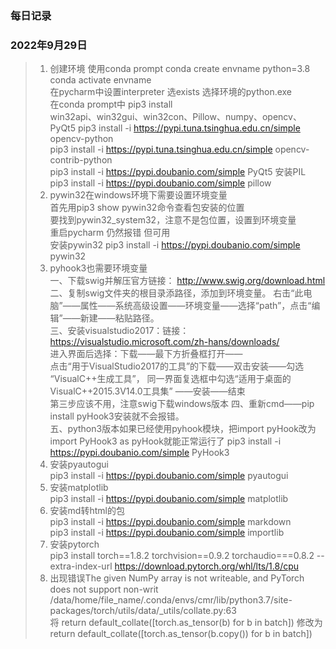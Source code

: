 ### 每日记录

### 2022年9月29日

>1. 创建环境
    使用conda prompt conda create envname python=3.8  
    conda activate envname  
    在pycharm中设置interpreter 选exists 选择环境的python.exe  
    在conda prompt中 pip3 install  
    win32api、win32gui、win32con、Pillow、numpy、opencv、PyQt5 
    pip3 install -i https://pypi.tuna.tsinghua.edu.cn/simple opencv-python  
    pip3 install -i https://pypi.tuna.tsinghua.edu.cn/simple opencv-contrib-python    
    pip3 install -i https://pypi.doubanio.com/simple PyQt5 
    安装PIL pip3 install -i https://pypi.doubanio.com/simple  pillow 
>2. pywin32在windows环境下需要设置环境变量  
    首先用pip3 show pywin32命令查看包安装的位置  
    要找到pywin32_system32，注意不是包位置，设置到环境变量  
    重启pycharm 仍然报错 但可用  
    安装pywin32 pip3 install -i https://pypi.doubanio.com/simple pywin32 
>3. pyhook3也需要环境变量  
    一、下载swig并解压官方链接： http://www.swig.org/download.html  
    二、复制swig文件夹的根目录添路径，添加到环境变量。
       右击“此电脑”——属性——系统高级设置——环境变量——选择“path”，点击“编辑”——新建——粘贴路径。  
    三、安装visualstudio2017：链接：https://visualstudio.microsoft.com/zh-hans/downloads/  
       进入界面后选择：下载——最下方折叠框打开——  
       点击“用于VisualStudio2017的工具”的下载——双击安装——勾选
       “VisualC++生成工具”，
       同一界面复选框中勾选“适用于桌面的VisualC++2015.3V14.0工具集”
       ——安装——结束  
       第三步应该不用，注意swig下载windows版本
    四、重新cmd——pip install pyHook3安装就不会报错。   
    五、python3版本如果已经使用pyhook模块，把import pyHook改为 import PyHook3 as pyHook就能正常运行了
    pip3 install -i https://pypi.doubanio.com/simple PyHook3
>4. 安装pyautogui  
   pip3 install -i https://pypi.doubanio.com/simple pyautogui  
>5. 安装matplotlib  
   pip3 install -i https://pypi.doubanio.com/simple matplotlib  
>6. 安装md转html的包  
   pip3 install -i https://pypi.doubanio.com/simple markdown  
   pip3 install -i https://pypi.doubanio.com/simple importlib  
>7. 安装pytorch  
   pip3 install torch==1.8.2 torchvision==0.9.2 torchaudio===0.8.2 --extra-index-url 
   https://download.pytorch.org/whl/lts/1.8/cpu  
>8. 出现错误The given NumPy array is not writeable, and PyTorch does not support non-writ  
   /data/home/file_name/.conda/envs/cmr/lib/python3.7/site-packages/torch/utils/data/_utils/collate.py:63  
  将 return default_collate([torch.as_tensor(b) for b in batch])
  修改为 return default_collate([torch.as_tensor(b.copy()) for b in batch])